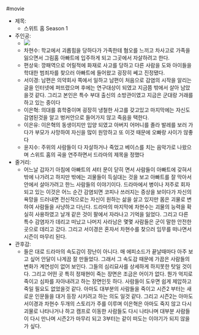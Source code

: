 #movie 
- 제목:
    - 스위트 홈 Season 1
- 주인공:
    - ![](https://firebasestorage.googleapis.com/v0/b/firescript-577a2.appspot.com/o/imgs%2Fapp%2FJerome_Vault%2Fpcov20I_2l.png?alt=media&token=a1bcfd13-efc2-40ec-a93c-c3bd1ca1a601)
    - 차현수: 학교에서 괴롭힘을 당하다가 가족한테 혐오를 느끼고 차사고로 가족을 잃으면서 그림홈 아빠트에 입주하게 되고 그곳에서 자살하려고 한다.
    - 편상욱: 깡패역으로 어릴적에 화재로 사고를 당하고 다른 사람을 도와 아이들을 학대한 범죄자를 찾으러 아빠트에 들어왔고 굉장히 쎄고 진정됐다.
    - 서이경: 남편은 의약회사 쪽에서 일하고 남편이 처음으로 감염의 시작을 알리는 글을 인터넷에 퍼뜨렸으며 후에는 연구대상이 되였고 지금쯤 밖에서 살아 남았을것 같다. 그리고 본인은 특수 부대 출신의 소방관이였고 지금은 군대랑 거래를 하고 있는 중이다
    - 이은혁: 의대를 휴학중이며 굉장히 냉철한 사고를 갖고있고 마지막에는 자신도 감염된것을 알고 벙커안으로 들어가지 않고 죽음을 택한다.
    - 이은유: 이은혁의 동생이지만 입양 되였고 아버지 어머니를 졸라 발레를 보러 가다가 부모가 사망하여 자신을 많이 원망하고 또 이것 때문에 오빠랑 사이가 않좋다
    - 윤지수: 주위의 사람들이 다 자살하거나 죽었고 베이스를 치는 음악가로 나왔으며 스위트 홈의 곡을 연주하면서 드라마의 제목을 정했다
- 줄거리:
    - 어느날 갑자기 아침에 아빠트의 셔터 문이 닫히 면서 사람들이 아빠트에 갖혀서 밖에 나가려고 하지만 밖에는 괴물들이 득실대는 것을 보고 아빠트를 잘 막아서 안에서 살아가려고 한느 사람들의 이야기이다. 드라마에서 병이나 저주로 회자되고 있는 이것은 어느 순간 감염되면 코피나 쓰러지는 증상을 보이다가 자신의 욕망을 드러내면 전신적으로는 자신이 원하는 삶을 살고 있지만 몸은 괴물로 변하여 사람들을 사냥하고 다닌다. 드라마의 마지막에 차현수는 괴물의 능력을 확실히 사용하였고 날개 같은 것이 팔에서 자라나고 기억을 잃었다. 그리고 다른 특수 감염자가 데리고 떠났고 나머지 사라남은 몇몇 사람들은 군이 말한 안전한 곳으로 데리고 갔다. 그리고 서이경은 혼자서 차현수를 찾으러 임무를 떠나면서 시즌이 마무리 된다.
- 관후감:
    - 들은 대로 드라마의 속도감이 장난이 아니다. 매 에피소드가 끝날때마다 아주 보고 싶어 안달이 나게끔 잘 만들었다. 그래서 그 속도감 때문에 가끔은 사람들의 변화가 계연성이 없어 보인다. 그들의 심리묘사를 상세하게 하지못한 탓일 것이다. 그리고 어떤 곳 특히 정재현이 죽는 장면은 조금은 어이가 없다. 뭔가 억지로 죽이고 심파를 자아내려고 하는 장면인듯 하다. 사람들이 도우면 쉽게 제압하고 죽일 필요도 없었을것 같다. 아마도 대부분의 사람들을 죽이고 시즌2 부터는 새로운 인문들을 대거 등장 시키려고 하는 의도 일것 같다. 그리고 시즌2는 아마도 서이경과 차현수 두개의 스토리가 주를 이루며 이은혁은 아마도 죽지 않고 다시 괴물로 나타나거나 하고 캠프로 이동한 사람들도 다시 나타나며 대부분 사람들이 다시 만나며 시즌2가 마무리 되고 3부터는 같이 떠도는 이야기가 되지 않을가 싶다.
